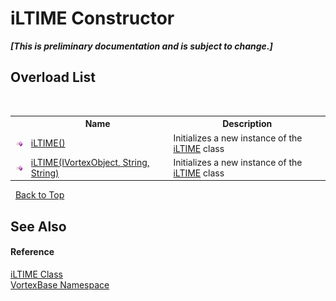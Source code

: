 # iLTIME Constructor 
 _**\[This is preliminary documentation and is subject to change.\]**_


## Overload List
&nbsp;<table><tr><th></th><th>Name</th><th>Description</th></tr><tr><td>![Public method](media/pubmethod.gif "Public method")</td><td><a href="M_VortexBase_iLTIME__ctor.md">iLTIME()</a></td><td>
Initializes a new instance of the <a href="T_VortexBase_iLTIME.md">iLTIME</a> class</td></tr><tr><td>![Public method](media/pubmethod.gif "Public method")</td><td><a href="M_VortexBase_iLTIME__ctor_1.md">iLTIME(IVortexObject, String, String)</a></td><td>
Initializes a new instance of the <a href="T_VortexBase_iLTIME.md">iLTIME</a> class</td></tr></table>&nbsp;
<a href="#iltime-constructor">Back to Top</a>

## See Also


#### Reference
<a href="T_VortexBase_iLTIME.md">iLTIME Class</a><br /><a href="N_VortexBase.md">VortexBase Namespace</a><br />